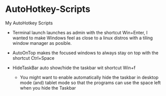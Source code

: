 # AutoHotkey-Scripts
My AutoHotkey Scripts

* Terminal launch launches as admin with the shortcut Win+Enter, I wanted to make Windows feel as close to a linux distros with a tiling window manager as posible.
* AutoOnTop makes the focused windows to always stay on top with the shortcut Ctrl+Space
* HideTaskBar auto show/hide the taskbar wit shortcut Win+f

  *  You might want to enable automatically hide the taskbar in desktop mode (and) tablet mode so that the programs can use the space left when you hide the Taskbar
